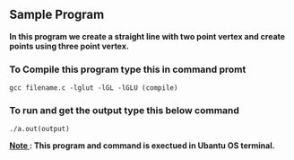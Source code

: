 ## Sample Program

**In this program we create a straight line with two point vertex and create points using three point vertex.**

### To Compile this program type this in command promt
```
gcc filename.c -lglut -lGL -lGLU (compile)
```
### To run and get the output type this below command
```
./a.out(output)
```

**<ins>Note </ins>: This program and command is exectued in Ubantu OS terminal.**
